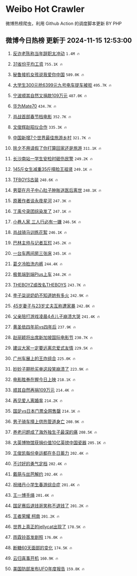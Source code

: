 # Weibo Hot Crawler 



微博热榜爬虫，利用 Github Action 的调度脚本更新 BY PHP 


## 微博今日热榜 更新于 2024-11-15 12:53:00 
1. [反诈老陈称当年辞职太冲动](https://s.weibo.com/weibo?q=%23%E5%8F%8D%E8%AF%88%E8%80%81%E9%99%88%E7%A7%B0%E5%BD%93%E5%B9%B4%E8%BE%9E%E8%81%8C%E5%A4%AA%E5%86%B2%E5%8A%A8%23&t=31&band_rank=1&Refer=top) `1.4M 🔥` 

1. [31省份平均工资](https://s.weibo.com/weibo?q=%2331%E7%9C%81%E4%BB%BD%E5%B9%B3%E5%9D%87%E5%B7%A5%E8%B5%84%23&t=31&band_rank=2&Refer=top) `755.1K 🔥` 

1. [秘鲁接机女孩说我爱你中国](https://s.weibo.com/weibo?q=%23%E7%A7%98%E9%B2%81%E6%8E%A5%E6%9C%BA%E5%A5%B3%E5%AD%A9%E8%AF%B4%E6%88%91%E7%88%B1%E4%BD%A0%E4%B8%AD%E5%9B%BD%23&t=31&band_rank=3&Refer=top) `589.0K 🔥` 

1. [大学生300元抢6399元九号电车提车被拒](https://s.weibo.com/weibo?q=%23%E5%A4%A7%E5%AD%A6%E7%94%9F300%E5%85%83%E6%8A%A26399%E5%85%83%E4%B9%9D%E5%8F%B7%E7%94%B5%E8%BD%A6%E6%8F%90%E8%BD%A6%E8%A2%AB%E6%8B%92%23&t=31&band_rank=4&Refer=top) `495.7K 🔥` 

1. [宁波顺其自然又捐款109万元](https://s.weibo.com/weibo?q=%23%E5%AE%81%E6%B3%A2%E9%A1%BA%E5%85%B6%E8%87%AA%E7%84%B6%E5%8F%88%E6%8D%90%E6%AC%BE109%E4%B8%87%E5%85%83%23&t=31&band_rank=5&Refer=top) `487.0K 🔥` 

1. [华为Mate70](https://s.weibo.com/weibo?q=%E5%8D%8E%E4%B8%BAMate70&t=31&band_rank=6&Refer=top) `434.7K 🔥` 

1. [肖战首部春节档电影](https://s.weibo.com/weibo?q=%23%E8%82%96%E6%88%98%E9%A6%96%E9%83%A8%E6%98%A5%E8%8A%82%E6%A1%A3%E7%94%B5%E5%BD%B1%23&t=31&band_rank=7&Refer=top) `352.7K 🔥` 

1. [文俊辉赵昭仪合作](https://s.weibo.com/weibo?q=%23%E6%96%87%E4%BF%8A%E8%BE%89%E8%B5%B5%E6%98%AD%E4%BB%AA%E5%90%88%E4%BD%9C%23&t=31&band_rank=8&Refer=top) `335.3K 🔥` 

1. [中国新增7个世界最佳旅游乡村](https://s.weibo.com/weibo?q=%23%E4%B8%AD%E5%9B%BD%E6%96%B0%E5%A2%9E7%E4%B8%AA%E4%B8%96%E7%95%8C%E6%9C%80%E4%BD%B3%E6%97%85%E6%B8%B8%E4%B9%A1%E6%9D%91%23&t=31&band_rank=9&Refer=top) `321.7K 🔥` 

1. [除夕不用请假了你打算回家还是旅游](https://s.weibo.com/weibo?q=%23%E9%99%A4%E5%A4%95%E4%B8%8D%E7%94%A8%E8%AF%B7%E5%81%87%E4%BA%86%E4%BD%A0%E6%89%93%E7%AE%97%E5%9B%9E%E5%AE%B6%E8%BF%98%E6%98%AF%E6%97%85%E6%B8%B8%23&t=31&band_rank=10&Refer=top) `311.1K 🔥` 

1. [长沙南站一学生安检时砸伤民警](https://s.weibo.com/weibo?q=%23%E9%95%BF%E6%B2%99%E5%8D%97%E7%AB%99%E4%B8%80%E5%AD%A6%E7%94%9F%E5%AE%89%E6%A3%80%E6%97%B6%E7%A0%B8%E4%BC%A4%E6%B0%91%E8%AD%A6%23&t=31&band_rank=11&Refer=top) `249.2K 🔥` 

1. [145斤女生减重35斤撞脸王祖贤](https://s.weibo.com/weibo?q=%23145%E6%96%A4%E5%A5%B3%E7%94%9F%E5%87%8F%E9%87%8D35%E6%96%A4%E6%92%9E%E8%84%B8%E7%8E%8B%E7%A5%96%E8%B4%A4%23&t=31&band_rank=12&Refer=top) `249.1K 🔥` 

1. [TFBOYS古装](https://s.weibo.com/weibo?q=TFBOYS%E5%8F%A4%E8%A3%85&t=31&band_rank=13&Refer=top) `248.6K 🔥` 

1. [男婴在月子中心肚子肿胀送医后离世](https://s.weibo.com/weibo?q=%23%E7%94%B7%E5%A9%B4%E5%9C%A8%E6%9C%88%E5%AD%90%E4%B8%AD%E5%BF%83%E8%82%9A%E5%AD%90%E8%82%BF%E8%83%80%E9%80%81%E5%8C%BB%E5%90%8E%E7%A6%BB%E4%B8%96%23&t=31&band_rank=14&Refer=top) `248.1K 🔥` 

1. [原著作者谈永夜星河](https://s.weibo.com/weibo?q=%23%E5%8E%9F%E8%91%97%E4%BD%9C%E8%80%85%E8%B0%88%E6%B0%B8%E5%A4%9C%E6%98%9F%E6%B2%B3%23&t=31&band_rank=15&Refer=top) `247.3K 🔥` 

1. [丁禹兮录团综染发了](https://s.weibo.com/weibo?q=%23%E4%B8%81%E7%A6%B9%E5%85%AE%E5%BD%95%E5%9B%A2%E7%BB%BC%E6%9F%93%E5%8F%91%E4%BA%86%23&t=31&band_rank=16&Refer=top) `247.1K 🔥` 

1. [小巷人家 三人行必有一嫌](https://s.weibo.com/weibo?q=%E5%B0%8F%E5%B7%B7%E4%BA%BA%E5%AE%B6%20%E4%B8%89%E4%BA%BA%E8%A1%8C%E5%BF%85%E6%9C%89%E4%B8%80%E5%AB%8C&t=31&band_rank=17&Refer=top) `246.5K 🔥` 

1. [肖战骑马训练花絮](https://s.weibo.com/weibo?q=%23%E8%82%96%E6%88%98%E9%AA%91%E9%A9%AC%E8%AE%AD%E7%BB%83%E8%8A%B1%E7%B5%AE%23&t=31&band_rank=18&Refer=top) `246.1K 🔥` 

1. [巴林主帅与记者互怼](https://s.weibo.com/weibo?q=%23%E5%B7%B4%E6%9E%97%E4%B8%BB%E5%B8%85%E4%B8%8E%E8%AE%B0%E8%80%85%E4%BA%92%E6%80%BC%23&t=31&band_rank=19&Refer=top) `245.2K 🔥` 

1. [一台车两间房三张床](https://s.weibo.com/weibo?q=%23%E4%B8%80%E5%8F%B0%E8%BD%A6%E4%B8%A4%E9%97%B4%E6%88%BF%E4%B8%89%E5%BC%A0%E5%BA%8A%23&t=31&band_rank=20&Refer=top) `245.1K 🔥` 

1. [葛夕冷脸洗内裤](https://s.weibo.com/weibo?q=%23%E8%91%9B%E5%A4%95%E5%86%B7%E8%84%B8%E6%B4%97%E5%86%85%E8%A3%A4%23&t=31&band_rank=21&Refer=top) `244.4K 🔥` 

1. [极氪端到端Plus上车](https://s.weibo.com/weibo?q=%23%E6%9E%81%E6%B0%AA%E7%AB%AF%E5%88%B0%E7%AB%AFPlus%E4%B8%8A%E8%BD%A6%23&t=31&band_rank=22&Refer=top) `244.2K 🔥` 

1. [THEBOYZ或改名THEBOYS](https://s.weibo.com/weibo?q=%23THEBOYZ%E6%88%96%E6%94%B9%E5%90%8DTHEBOYS%23&t=31&band_rank=23&Refer=top) `243.7K 🔥` 

1. [李子柒说奶奶不知道她有多火](https://s.weibo.com/weibo?q=%23%E6%9D%8E%E5%AD%90%E6%9F%92%E8%AF%B4%E5%A5%B6%E5%A5%B6%E4%B8%8D%E7%9F%A5%E9%81%93%E5%A5%B9%E6%9C%89%E5%A4%9A%E7%81%AB%23&t=31&band_rank=24&Refer=top) `242.9K 🔥` 

1. [45岁妻子与23岁丈夫互称遭家暴](https://s.weibo.com/weibo?q=%2345%E5%B2%81%E5%A6%BB%E5%AD%90%E4%B8%8E23%E5%B2%81%E4%B8%88%E5%A4%AB%E4%BA%92%E7%A7%B0%E9%81%AD%E5%AE%B6%E6%9A%B4%23&t=31&band_rank=25&Refer=top) `242.8K 🔥` 

1. [父亲陪打游戏凌晨4点儿子崩溃大哭](https://s.weibo.com/weibo?q=%23%E7%88%B6%E4%BA%B2%E9%99%AA%E6%89%93%E6%B8%B8%E6%88%8F%E5%87%8C%E6%99%A84%E7%82%B9%E5%84%BF%E5%AD%90%E5%B4%A9%E6%BA%83%E5%A4%A7%E5%93%AD%23&t=31&band_rank=26&Refer=top) `241.4K 🔥` 

1. [黄圣依四年前vs四年后](https://s.weibo.com/weibo?q=%23%E9%BB%84%E5%9C%A3%E4%BE%9D%E5%9B%9B%E5%B9%B4%E5%89%8Dvs%E5%9B%9B%E5%B9%B4%E5%90%8E%23&t=31&band_rank=27&Refer=top) `237.9K 🔥` 

1. [赵丽颖将出席新加坡国际电影节](https://s.weibo.com/weibo?q=%23%E8%B5%B5%E4%B8%BD%E9%A2%96%E5%B0%86%E5%87%BA%E5%B8%AD%E6%96%B0%E5%8A%A0%E5%9D%A1%E5%9B%BD%E9%99%85%E7%94%B5%E5%BD%B1%E8%8A%82%23&t=31&band_rank=28&Refer=top) `230.7K 🔥` 

1. [建议大家一定要远离恋爱式友情](https://s.weibo.com/weibo?q=%23%E5%BB%BA%E8%AE%AE%E5%A4%A7%E5%AE%B6%E4%B8%80%E5%AE%9A%E8%A6%81%E8%BF%9C%E7%A6%BB%E6%81%8B%E7%88%B1%E5%BC%8F%E5%8F%8B%E6%83%85%23&t=31&band_rank=29&Refer=top) `229.5K 🔥` 

1. [广州车展上的王炸组合](https://s.weibo.com/weibo?q=%23%E5%B9%BF%E5%B7%9E%E8%BD%A6%E5%B1%95%E4%B8%8A%E7%9A%84%E7%8E%8B%E7%82%B8%E7%BB%84%E5%90%88%23&t=31&band_rank=30&Refer=top) `225.0K 🔥` 

1. [妙妙子期抢买单这段笑崩溃了](https://s.weibo.com/weibo?q=%E5%A6%99%E5%A6%99%E5%AD%90%E6%9C%9F%E6%8A%A2%E4%B9%B0%E5%8D%95%E8%BF%99%E6%AE%B5%E7%AC%91%E5%B4%A9%E6%BA%83%E4%BA%86&t=31&band_rank=31&Refer=top) `223.9K 🔥` 

1. [电影胜券在握今日上映](https://s.weibo.com/weibo?q=%23%E7%94%B5%E5%BD%B1%E8%83%9C%E5%88%B8%E5%9C%A8%E6%8F%A1%E4%BB%8A%E6%97%A5%E4%B8%8A%E6%98%A0%23&t=31&band_rank=32&Refer=top) `218.1K 🔥` 

1. [顺其自然再捐109万元](https://s.weibo.com/weibo?q=%23%E9%A1%BA%E5%85%B6%E8%87%AA%E7%84%B6%E5%86%8D%E6%8D%90109%E4%B8%87%E5%85%83%23&t=31&band_rank=33&Refer=top) `214.4K 🔥` 

1. [再见爱人离婚率](https://s.weibo.com/weibo?q=%23%E5%86%8D%E8%A7%81%E7%88%B1%E4%BA%BA%E7%A6%BB%E5%A9%9A%E7%8E%87%23&t=31&band_rank=34&Refer=top) `214.2K 🔥` 

1. [国足vs日本门票全网售罄](https://s.weibo.com/weibo?q=%23%E5%9B%BD%E8%B6%B3vs%E6%97%A5%E6%9C%AC%E9%97%A8%E7%A5%A8%E5%85%A8%E7%BD%91%E5%94%AE%E7%BD%84%23&t=31&band_rank=35&Refer=top) `214.1K 🔥` 

1. [男子骑车撞上供热管道身亡](https://s.weibo.com/weibo?q=%23%E7%94%B7%E5%AD%90%E9%AA%91%E8%BD%A6%E6%92%9E%E4%B8%8A%E4%BE%9B%E7%83%AD%E7%AE%A1%E9%81%93%E8%BA%AB%E4%BA%A1%23&t=31&band_rank=36&Refer=top) `208.9K 🔥` 

1. [养老问题成了海外独生子最深的痛](https://s.weibo.com/weibo?q=%23%E5%85%BB%E8%80%81%E9%97%AE%E9%A2%98%E6%88%90%E4%BA%86%E6%B5%B7%E5%A4%96%E7%8B%AC%E7%94%9F%E5%AD%90%E6%9C%80%E6%B7%B1%E7%9A%84%E7%97%9B%23&t=31&band_rank=37&Refer=top) `208.5K 🔥` 

1. [大英博物馆获捐价值10亿英镑中国瓷器](https://s.weibo.com/weibo?q=%23%E5%A4%A7%E8%8B%B1%E5%8D%9A%E7%89%A9%E9%A6%86%E8%8E%B7%E6%8D%90%E4%BB%B7%E5%80%BC10%E4%BA%BF%E8%8B%B1%E9%95%91%E4%B8%AD%E5%9B%BD%E7%93%B7%E5%99%A8%23&t=31&band_rank=38&Refer=top) `205.1K 🔥` 

1. [王俊凯每份幸运都在冬日蓄力](https://s.weibo.com/weibo?q=%23%E7%8E%8B%E4%BF%8A%E5%87%AF%E6%AF%8F%E4%BB%BD%E5%B9%B8%E8%BF%90%E9%83%BD%E5%9C%A8%E5%86%AC%E6%97%A5%E8%93%84%E5%8A%9B%23&t=31&band_rank=39&Refer=top) `202.4K 🔥` 

1. [不讨好的勇气定档](https://s.weibo.com/weibo?q=%23%E4%B8%8D%E8%AE%A8%E5%A5%BD%E7%9A%84%E5%8B%87%E6%B0%94%E5%AE%9A%E6%A1%A3%23&t=31&band_rank=40&Refer=top) `202.4K 🔥` 

1. [戴萌与丝芭解约](https://s.weibo.com/weibo?q=%23%E6%88%B4%E8%90%8C%E4%B8%8E%E4%B8%9D%E8%8A%AD%E8%A7%A3%E7%BA%A6%23&t=31&band_rank=41&Refer=top) `202.4K 🔥` 

1. [祝绪丹小学生春游综合症](https://s.weibo.com/weibo?q=%23%E7%A5%9D%E7%BB%AA%E4%B8%B9%E5%B0%8F%E5%AD%A6%E7%94%9F%E6%98%A5%E6%B8%B8%E7%BB%BC%E5%90%88%E7%97%87%23&t=31&band_rank=42&Refer=top) `201.4K 🔥` 

1. [王一博手绳](https://s.weibo.com/weibo?q=%E7%8E%8B%E4%B8%80%E5%8D%9A%E6%89%8B%E7%BB%B3&t=31&band_rank=43&Refer=top) `201.4K 🔥` 

1. [国足赛后退钱哥笑称不退钱了](https://s.weibo.com/weibo?q=%23%E5%9B%BD%E8%B6%B3%E8%B5%9B%E5%90%8E%E9%80%80%E9%92%B1%E5%93%A5%E7%AC%91%E7%A7%B0%E4%B8%8D%E9%80%80%E9%92%B1%E4%BA%86%23&t=31&band_rank=44&Refer=top) `201.2K 🔥` 

1. [王者荣耀 柯南](https://s.weibo.com/weibo?q=%E7%8E%8B%E8%80%85%E8%8D%A3%E8%80%80%20%E6%9F%AF%E5%8D%97&t=31&band_rank=45&Refer=top) `201.2K 🔥` 

1. [世界上真正的jellycat出现了](https://s.weibo.com/weibo?q=%E4%B8%96%E7%95%8C%E4%B8%8A%E7%9C%9F%E6%AD%A3%E7%9A%84jellycat%E5%87%BA%E7%8E%B0%E4%BA%86&t=31&band_rank=46&Refer=top) `178.5K 🔥` 

1. [雨霖铃首发剧照](https://s.weibo.com/weibo?q=%23%E9%9B%A8%E9%9C%96%E9%93%83%E9%A6%96%E5%8F%91%E5%89%A7%E7%85%A7%23&t=31&band_rank=47&Refer=top) `176.0K 🔥` 

1. [断糖60天面部的变化](https://s.weibo.com/weibo?q=%E6%96%AD%E7%B3%9660%E5%A4%A9%E9%9D%A2%E9%83%A8%E7%9A%84%E5%8F%98%E5%8C%96&t=31&band_rank=48&Refer=top) `174.5K 🔥` 

1. [云归喜事开机](https://s.weibo.com/weibo?q=%23%E4%BA%91%E5%BD%92%E5%96%9C%E4%BA%8B%E5%BC%80%E6%9C%BA%23&t=31&band_rank=49&Refer=top) `160.9K 🔥` 

1. [美国防部发布UFO年度报告](https://s.weibo.com/weibo?q=%23%E7%BE%8E%E5%9B%BD%E9%98%B2%E9%83%A8%E5%8F%91%E5%B8%83UFO%E5%B9%B4%E5%BA%A6%E6%8A%A5%E5%91%8A%23&t=31&band_rank=50&Refer=top) `159.8K 🔥` 


